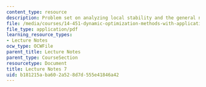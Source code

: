 ```yaml
---
content_type: resource
description: Problem set on analyzing local stability and the general nonlinear case.
file: /media/courses/14-451-dynamic-optimization-methods-with-applications-fall-2009/b181215aba602a528d7d555e41846a42_MIT14_451F09_lec07.pdf
file_type: application/pdf
learning_resource_types:
- Lecture Notes
ocw_type: OCWFile
parent_title: Lecture Notes
parent_type: CourseSection
resourcetype: Document
title: Lecture Notes 7
uid: b181215a-ba60-2a52-8d7d-555e41846a42
---
```

